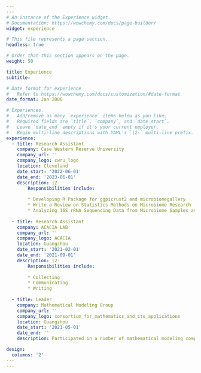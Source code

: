 ```yaml
---
​---
# An instance of the Experience widget.
# Documentation: https://wowchemy.com/docs/page-builder/
widget: experience

# This file represents a page section.
headless: true

# Order that this section appears on the page.
weight: 50

title: Experience
subtitle:

# Date format for experience
#   Refer to https://wowchemy.com/docs/customization/#date-format
date_format: Jan 2006

# Experiences.
#   Add/remove as many `experience` items below as you like.
#   Required fields are `title`, `company`, and `date_start`.
#   Leave `date_end` empty if it's your current employer.
#   Begin multi-line descriptions with YAML's `|2-` multi-line prefix.
experience:
  - title: Research Assistant
    company: Case Western Reserve University
    company_url: ''
    company_logo: cwru_logo
    location: Cleveland
    date_start: '2022-06-01'
    date_end: '2023-06-01'
    description: |2-
        Responsibilities include:
        
        * Developing R Package for ggpicrust2 and microbiomegallery
        * Write a Review on Statistics Methods on Microbiome Research
        * Analyzing 16S rRNA Sequencing Data from Microbiome Samples and Writing a Data Analysis Report
  
  - title: Research Assistant
    company: ACACIA LAB
    company_url: ''
    company_logo: ACACIA
    location: Guangzhou
    date_start: '2021-02-01'
    date_end: '2021-09-01'
    description: |2-
        Responsibilities include:
        
        * Collecting
        * Communicating
        * Writing
        
  - title: Leader
    company: Mathematical Modeling Group
    company_url: ''
    company_logo: consortium_for_mathematics_and_its_applications
    location: Guangzhou
    date_start: '2021-05-01'
    date_end: ''
    description: Participated in a number of mathematical modeling competitions at different level. A variety of methods are used, including time series, multiple regression analysis, grey neural network prediction, greedy algorithm and so on.

design:
  columns: '2'
​---
---
```

